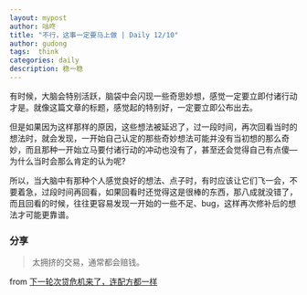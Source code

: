 ```yaml
---
layout: mypost
author: 咕咚
title: "不行，这事一定要马上做 | Daily 12/10"
author: gudong
tags:  think
categories: daily
description: 稳一稳
---
```


有时候，大脑会特别活跃，脑袋中会闪现一些奇思妙想，感觉一定要立即付诸行动才是。就像这篇文章的标题，感觉起的特别好，一定要立即公布出去。

但是如果因为这样那样的原因，这些想法被延迟了，过一段时间，再次回看当时的想法时，就会发现，一开始自己认定的那些奇妙想法可能并没有当初想的那么奇妙，而且那种一开始立马要付诸行动的冲动也没有了，甚至还会觉得自己有点傻—为什么当时会那么肯定的认为呢?

所以，当大脑中有那种个人感觉良好的想法、点子时，有时应该让它们飞一会，不要着急，过段时间再回看，如果回看时还觉得这是很棒的东西，那八成就没错了，而且回看的时候，往往更容易发现一开始的一些不足、bug，这样再次修补后的想法才可能更靠谱。

### 分享
> 太拥挤的交易，通常都会赔钱。

from [下一轮次贷危机来了，连配方都一样](https://mp.weixin.qq.com/s/N6N9TSg309BwMneSrr61HQ)